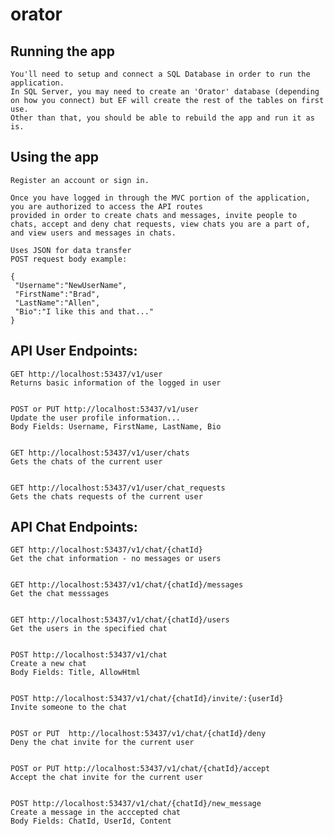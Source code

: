 # orator
## Running the app 
	You'll need to setup and connect a SQL Database in order to run the application.  
	In SQL Server, you may need to create an 'Orator' database (depending on how you connect) but EF will create the rest of the tables on first use.
	Other than that, you should be able to rebuild the app and run it as is.

## Using the app

	Register an account or sign in.
	
	Once you have logged in through the MVC portion of the application, you are authorized to access the API routes
	provided in order to create chats and messages, invite people to chats, accept and deny chat requests, view chats you are a part of,
	and view users and messages in chats.
	
	Uses JSON for data transfer
	POST request body example:
	
	{
	 "Username":"NewUserName",
	 "FirstName":"Brad",
	 "LastName":"Allen",
	 "Bio":"I like this and that..."
	}
	
## API User Endpoints:

	GET http://localhost:53437/v1/user
	Returns basic information of the logged in user
	

	POST or PUT http://localhost:53437/v1/user
	Update the user profile information...
	Body Fields: Username, FirstName, LastName, Bio
	

	GET http://localhost:53437/v1/user/chats
	Gets the chats of the current user
	

	GET http://localhost:53437/v1/user/chat_requests
	Gets the chats requests of the current user
	

## API Chat Endpoints:
	
	GET http://localhost:53437/v1/chat/{chatId}
	Get the chat information - no messages or users
	

	GET http://localhost:53437/v1/chat/{chatId}/messages
	Get the chat messsages
	

	GET http://localhost:53437/v1/chat/{chatId}/users
	Get the users in the specified chat
	

	POST http://localhost:53437/v1/chat
	Create a new chat
	Body Fields: Title, AllowHtml
	

	POST http://localhost:53437/v1/chat/{chatId}/invite/:{userId}
	Invite someone to the chat
	

	POST or PUT  http://localhost:53437/v1/chat/{chatId}/deny
	Deny the chat invite for the current user
	

	POST or PUT http://localhost:53437/v1/chat/{chatId}/accept
	Accept the chat invite for the current user
	

	POST http://localhost:53437/v1/chat/{chatId}/new_message
	Create a message in the acccepted chat
	Body Fields: ChatId, UserId, Content
	
